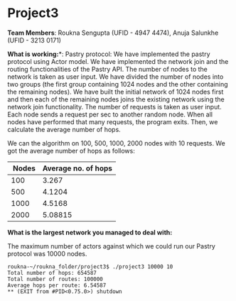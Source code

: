 # Project3

**Team Members**:
Roukna Sengupta (UFID - 4947 4474), Anuja Salunkhe (UFID - 3213 0171)

**What is working:***: Pastry protocol:
We have implemented the pastry protocol using Actor model. We have implemented the network join and the routing functionalities of the Pastry API. The number of nodes to the network is taken as user input. We have divided the number of nodes into two groups (the first group containing 1024 nodes and the other containing the remaining nodes). We have built the initial network of 1024 nodes first and then each of the remaining nodes joins the existing network using the network join functionality. The number of requests is taken as user input. Each node sends a request per sec to another random node. When all nodes have performed that many requests, the program exits. Then, we calculate the average number of hops.

We can the algorithm on 100, 500, 1000, 2000 nodes with 10 requests. We got the average number of hops as follows:

| ﻿  Nodes     |   Average no. of hops     | 
|--------------|---------------------------|
| 100          | 3.267                     | 
| 500          | 4.1204                    | 
| 1000         | 4.5168                    | 
| 2000         | 5.08815                   |



**What is the largest network you managed to deal with:**

The maximum number of actors against which we could run our Pastry protocol was 10000 nodes.

```
roukna-~/roukna_folder/project3$ ./project3 10000 10
Total number of hops: 654587
Total number of routes: 100000
Average hops per route: 6.54587
** (EXIT from #PID<0.75.0>) shutdown
```

